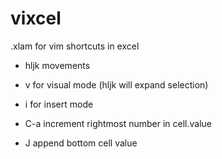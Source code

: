 # vixcel
.xlam for vim shortcuts in excel

- hljk movements
- v for visual mode (hljk will expand selection)
- i for insert mode

- C-a increment rightmost number in cell.value
- J append bottom cell value

